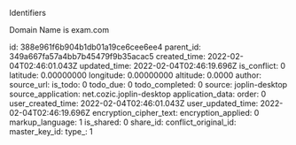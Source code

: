 Identifiers

Domain Name is exam.com

id: 388e961f6b904b1db01a19ce6cee6ee4
parent_id: 349a667fa57a4bb7b45479f9b35acac5
created_time: 2022-02-04T02:46:01.043Z
updated_time: 2022-02-04T02:46:19.696Z
is_conflict: 0
latitude: 0.00000000
longitude: 0.00000000
altitude: 0.0000
author: 
source_url: 
is_todo: 0
todo_due: 0
todo_completed: 0
source: joplin-desktop
source_application: net.cozic.joplin-desktop
application_data: 
order: 0
user_created_time: 2022-02-04T02:46:01.043Z
user_updated_time: 2022-02-04T02:46:19.696Z
encryption_cipher_text: 
encryption_applied: 0
markup_language: 1
is_shared: 0
share_id: 
conflict_original_id: 
master_key_id: 
type_: 1